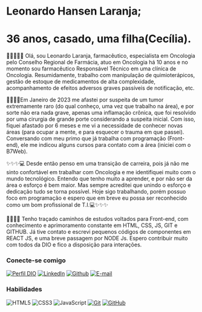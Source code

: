 
# Leonardo Hansen Laranja;
# 36 anos, casado, uma filha(Cecília).

👨‍🔬👨‍⚕️👦 Olá, sou Leonardo Laranja, farmacêutico, especialista em Oncologia pelo Conselho Regional de Farmácia, atuo em Oncologia há 10 anos e no momento sou farmacêutico Responsável Técnico em uma clínica de Oncologia. Resumidamente, trabalho com manipulação de quimioterápicos, gestão de estoque de medicamentos de alta complexidade, acompanhamento de efeitos adversos graves passíveis de notificação, etc.

👨‍🦽🛌🤢Em Janeiro de 2023 me afastei por suspeita de um tumor extremamente raro (do qual conheço, uma vez que trabalho na área), e por sorte não era nada grave, apenas uma inflamação crônica, que foi resolvido por uma cirurgia de grande porte considerando a suspeita inicial. Com isso, fiquei afastado por 6 meses e me vi a necessidade de conhecer novas áreas (para ocupar a mente, e para esquecer o trauma em que passei). Conversando com meu primo que já trabalha com programação (Front-end), ele me indicou alguns cursos para contato com a área (iniciei com o B7Web). 

✨✨✨💻 Desde então penso em uma transição de carreira, pois já não me sinto confortável em trabalhar com Oncologia e me identifiquei muito com o mundo tecnológico. Entendo que tenho muito a aprender, e por não ser da área o esforço é bem maior. Mas sempre acreditei que unindo o esforço e dedicação tudo se torna possível. Hoje sigo trabalhando, porém possuo foco em programação e espero que em breve eu possa ser reconhecido como um bom profissional de T.I.💻✨✨✨

🚶🚶🚶‍♂️  Tenho traçado caminhos de estudos voltados para Front-end, com conhecimento e aprimoramento constante em HTML, CSS, JS, GIT e GITHUB. Já tive contato e escrevi pequenos códigos de componentes em REACT JS, e uma breve passagem por NODE Js. Espero contribuir muito com todos da DIO e fico a disposição para interações. 


### Conecte-se comigo
[![Perfil DIO](https://img.shields.io/badge/-Meu%20Perfil%20na%20DIO-30A3DC?style=for-the-badge)]( https://www.dio.me/users/leolaranja55)
 [![LinkedIn](https://img.shields.io/badge/-LinkedIn-000?style=for-the-badge&logo=linkedin&logoColor=30A3DC)]( https://www.linkedin.com/in/leonardo-hansen-laranja-970382a6/)
[![Github](https://img.shields.io/badge/Github-black?informational?style=flat&logo=github&logoColor=white)]( https://github.com/LeoLaranja)
[![E-mail](https://img.shields.io/badge/-Email-000?style=for-the-badge&logo=microsoft-outlook&logoColor=E94D5F)](leolaranja55@hotmail.com)


### Habilidades

![HTML5](https://img.shields.io/badge/HTML-000?style=for-the-badge&logo=html5&logoColor=30A3DC)
![CSS3](https://img.shields.io/badge/CSS3-000?style=for-the-badge&logo=css3&logoColor=E94D5F)
![JavaScript](https://img.shields.io/badge/JavaScript-000?style=for-the-badge&logo=javascript&logoColor=30A3DC)
[![Git](https://img.shields.io/badge/Git-000?style=for-the-badge&logo=git&logoColor=E94D5F)](https://git-scm.com/doc)
[![GitHub](https://img.shields.io/badge/GitHub-000?style=for-the-badge&logo=github&logoColor=30A3DC)](https://docs.github.com/)